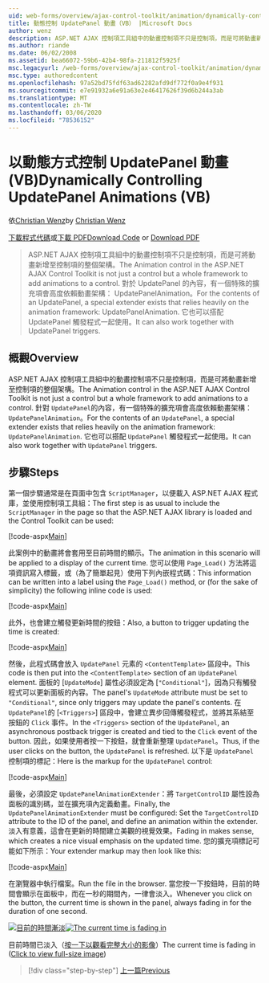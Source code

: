 ```yaml
---
uid: web-forms/overview/ajax-control-toolkit/animation/dynamically-controlling-updatepanel-animations-vb
title: 動態控制 UpdatePanel 動畫（VB） |Microsoft Docs
author: wenz
description: ASP.NET AJAX 控制項工具組中的動畫控制項不只是控制項，而是可將動畫新增至控制項的整個架構。 適用于 ... 的內容
ms.author: riande
ms.date: 06/02/2008
ms.assetid: bea66072-59b6-42b4-98fa-211812f5925f
msc.legacyurl: /web-forms/overview/ajax-control-toolkit/animation/dynamically-controlling-updatepanel-animations-vb
msc.type: authoredcontent
ms.openlocfilehash: 97a52bd75fdf63ad62282afd9df772f0a9e4f931
ms.sourcegitcommit: e7e91932a6e91a63e2e46417626f39d6b244a3ab
ms.translationtype: MT
ms.contentlocale: zh-TW
ms.lasthandoff: 03/06/2020
ms.locfileid: "78536152"
---
```

# <a name="dynamically-controlling-updatepanel-animations-vb"></a><span data-ttu-id="84e1e-104">以動態方式控制 UpdatePanel 動畫 (VB)</span><span class="sxs-lookup"><span data-stu-id="84e1e-104">Dynamically Controlling UpdatePanel Animations (VB)</span></span>

<span data-ttu-id="84e1e-105">依[Christian Wenz](https://github.com/wenz)</span><span class="sxs-lookup"><span data-stu-id="84e1e-105">by [Christian Wenz](https://github.com/wenz)</span></span>

<span data-ttu-id="84e1e-106">[下載程式代碼](https://download.microsoft.com/download/9/3/f/93f8daea-bebd-4821-833b-95205389c7d0/UpdatePanelAnimation2.vb.zip)或[下載 PDF](https://download.microsoft.com/download/b/6/a/b6ae89ee-df69-4c87-9bfb-ad1eb2b23373/updatepanelanimation2VB.pdf)</span><span class="sxs-lookup"><span data-stu-id="84e1e-106">[Download Code](https://download.microsoft.com/download/9/3/f/93f8daea-bebd-4821-833b-95205389c7d0/UpdatePanelAnimation2.vb.zip) or [Download PDF](https://download.microsoft.com/download/b/6/a/b6ae89ee-df69-4c87-9bfb-ad1eb2b23373/updatepanelanimation2VB.pdf)</span></span>

> <span data-ttu-id="84e1e-107">ASP.NET AJAX 控制項工具組中的動畫控制項不只是控制項，而是可將動畫新增至控制項的整個架構。</span><span class="sxs-lookup"><span data-stu-id="84e1e-107">The Animation control in the ASP.NET AJAX Control Toolkit is not just a control but a whole framework to add animations to a control.</span></span> <span data-ttu-id="84e1e-108">對於 UpdatePanel 的內容，有一個特殊的擴充項會高度依賴動畫架構： UpdatePanelAnimation。</span><span class="sxs-lookup"><span data-stu-id="84e1e-108">For the contents of an UpdatePanel, a special extender exists that relies heavily on the animation framework: UpdatePanelAnimation.</span></span> <span data-ttu-id="84e1e-109">它也可以搭配 UpdatePanel 觸發程式一起使用。</span><span class="sxs-lookup"><span data-stu-id="84e1e-109">It can also work together with UpdatePanel triggers.</span></span>

## <a name="overview"></a><span data-ttu-id="84e1e-110">概觀</span><span class="sxs-lookup"><span data-stu-id="84e1e-110">Overview</span></span>

<span data-ttu-id="84e1e-111">ASP.NET AJAX 控制項工具組中的動畫控制項不只是控制項，而是可將動畫新增至控制項的整個架構。</span><span class="sxs-lookup"><span data-stu-id="84e1e-111">The Animation control in the ASP.NET AJAX Control Toolkit is not just a control but a whole framework to add animations to a control.</span></span> <span data-ttu-id="84e1e-112">針對 `UpdatePanel`的內容，有一個特殊的擴充項會高度依賴動畫架構： `UpdatePanelAnimation`。</span><span class="sxs-lookup"><span data-stu-id="84e1e-112">For the contents of an `UpdatePanel`, a special extender exists that relies heavily on the animation framework: `UpdatePanelAnimation`.</span></span> <span data-ttu-id="84e1e-113">它也可以搭配 `UpdatePanel` 觸發程式一起使用。</span><span class="sxs-lookup"><span data-stu-id="84e1e-113">It can also work together with `UpdatePanel` triggers.</span></span>

## <a name="steps"></a><span data-ttu-id="84e1e-114">步驟</span><span class="sxs-lookup"><span data-stu-id="84e1e-114">Steps</span></span>

<span data-ttu-id="84e1e-115">第一個步驟通常是在頁面中包含 `ScriptManager`，以便載入 ASP.NET AJAX 程式庫，並使用控制項工具組：</span><span class="sxs-lookup"><span data-stu-id="84e1e-115">The first step is as usual to include the `ScriptManager` in the page so that the ASP.NET AJAX library is loaded and the Control Toolkit can be used:</span></span>

[!code-aspx[Main](dynamically-controlling-updatepanel-animations-vb/samples/sample1.aspx)]

<span data-ttu-id="84e1e-116">此案例中的動畫將會套用至目前時間的顯示。</span><span class="sxs-lookup"><span data-stu-id="84e1e-116">The animation in this scenario will be applied to a display of the current time.</span></span> <span data-ttu-id="84e1e-117">您可以使用 `Page_Load()` 方法將這項資訊寫入標籤，或（為了簡單起見）使用下列內嵌程式碼：</span><span class="sxs-lookup"><span data-stu-id="84e1e-117">This information can be written into a label using the `Page_Load()` method, or (for the sake of simplicity) the following inline code is used:</span></span>

[!code-aspx[Main](dynamically-controlling-updatepanel-animations-vb/samples/sample2.aspx)]

<span data-ttu-id="84e1e-118">此外，也會建立觸發更新時間的按鈕：</span><span class="sxs-lookup"><span data-stu-id="84e1e-118">Also, a button to trigger updating the time is created:</span></span>

[!code-aspx[Main](dynamically-controlling-updatepanel-animations-vb/samples/sample3.aspx)]

<span data-ttu-id="84e1e-119">然後，此程式碼會放入 `UpdatePanel` 元素的 `<ContentTemplate>` 區段中。</span><span class="sxs-lookup"><span data-stu-id="84e1e-119">This code is then put into the `<ContentTemplate>` section of an `UpdatePanel` element.</span></span> <span data-ttu-id="84e1e-120">面板的 [`UpdateMode`] 屬性必須設定為 [`"Conditional"`]，因為只有觸發程式可以更新面板的內容。</span><span class="sxs-lookup"><span data-stu-id="84e1e-120">The panel's `UpdateMode` attribute must be set to `"Conditional"`, since only triggers may update the panel's contents.</span></span> <span data-ttu-id="84e1e-121">在 `UpdatePanel`的 [`<Triggers>`] 區段中，會建立異步回傳觸發程式，並將其系結至按鈕的 `Click` 事件。</span><span class="sxs-lookup"><span data-stu-id="84e1e-121">In the `<Triggers>` section of the `UpdatePanel`, an asynchronous postback trigger is created and tied to the `Click` event of the button.</span></span> <span data-ttu-id="84e1e-122">因此，如果使用者按一下按鈕，就會重新整理 `UpdatePanel`。</span><span class="sxs-lookup"><span data-stu-id="84e1e-122">Thus, if the user clicks on the button, the `UpdatePanel` is refreshed.</span></span> <span data-ttu-id="84e1e-123">以下是 `UpdatePanel` 控制項的標記：</span><span class="sxs-lookup"><span data-stu-id="84e1e-123">Here is the markup for the `UpdatePanel` control:</span></span>

[!code-aspx[Main](dynamically-controlling-updatepanel-animations-vb/samples/sample4.aspx)]

<span data-ttu-id="84e1e-124">最後，必須設定 `UpdatePanelAnimationExtender`：將 `TargetControlID` 屬性設為面板的識別碼，並在擴充項內定義動畫。</span><span class="sxs-lookup"><span data-stu-id="84e1e-124">Finally, the `UpdatePanelAnimationExtender` must be configured: Set the `TargetControlID` attribute to the ID of the panel, and define an animation within the extender.</span></span> <span data-ttu-id="84e1e-125">淡入有意義，這會在更新的時間建立美觀的視覺效果。</span><span class="sxs-lookup"><span data-stu-id="84e1e-125">Fading in makes sense, which creates a nice visual emphasis on the updated time.</span></span> <span data-ttu-id="84e1e-126">您的擴充項標記可能如下所示：</span><span class="sxs-lookup"><span data-stu-id="84e1e-126">Your extender markup may then look like this:</span></span>

[!code-aspx[Main](dynamically-controlling-updatepanel-animations-vb/samples/sample5.aspx)]

<span data-ttu-id="84e1e-127">在瀏覽器中執行檔案。</span><span class="sxs-lookup"><span data-stu-id="84e1e-127">Run the file in the browser.</span></span> <span data-ttu-id="84e1e-128">當您按一下按鈕時，目前的時間會顯示在面板中，而在一秒的期間內，一律會淡入。</span><span class="sxs-lookup"><span data-stu-id="84e1e-128">Whenever you click on the button, the current time is shown in the panel, always fading in for the duration of one second.</span></span>

<span data-ttu-id="84e1e-129">[![目前的時間漸淡](dynamically-controlling-updatepanel-animations-vb/_static/image2.png)](dynamically-controlling-updatepanel-animations-vb/_static/image1.png)</span><span class="sxs-lookup"><span data-stu-id="84e1e-129">[![The current time is fading in](dynamically-controlling-updatepanel-animations-vb/_static/image2.png)](dynamically-controlling-updatepanel-animations-vb/_static/image1.png)</span></span>

<span data-ttu-id="84e1e-130">目前時間已淡入（[按一下以觀看完整大小的影像](dynamically-controlling-updatepanel-animations-vb/_static/image3.png)）</span><span class="sxs-lookup"><span data-stu-id="84e1e-130">The current time is fading in ([Click to view full-size image](dynamically-controlling-updatepanel-animations-vb/_static/image3.png))</span></span>

> [!div class="step-by-step"]
> [<span data-ttu-id="84e1e-131">上一篇</span><span class="sxs-lookup"><span data-stu-id="84e1e-131">Previous</span></span>](animating-an-updatepanel-control-vb.md)
